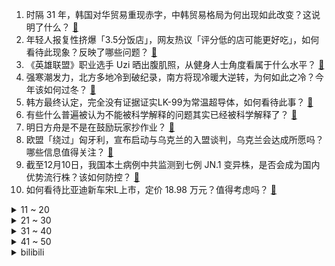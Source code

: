 1. 时隔 31 年，韩国对华贸易重现赤字，中韩贸易格局为何出现如此改变？这说明了什么？ [:link:](https://www.zhihu.com/question/635008015)
2. 年轻人报复性挤爆「3.5分饭店」，网友热议「评分低的店可能更好吃」，如何看待此现象？反映了哪些问题？ [:link:](https://www.zhihu.com/question/634705863)
3. 《英雄联盟》职业选手 Uzi 晒出腹肌照，从健身人士角度看属于什么水平？ [:link:](https://www.zhihu.com/question/635022987)
4. 强寒潮发力，北方多地冷到破纪录，南方将现冷暖大逆转，为何如此之冷？今年该如何过冬？ [:link:](https://www.zhihu.com/question/634961476)
5. 韩方最终认定，完全没有证据证实LK-99为常温超导体，如何看待此事？ [:link:](https://www.zhihu.com/question/634778861)
6. 有些什么普遍被认为不能被科学解释的问题其实已经被科学解释了？ [:link:](https://www.zhihu.com/question/24585559)
7. 明日方舟是不是在鼓励玩家抄作业？ [:link:](https://www.zhihu.com/question/630406720)
8. 欧盟「绕过」匈牙利，宣布启动与乌克兰的入盟谈判，乌克兰会达成所愿吗？哪些信息值得关注？ [:link:](https://www.zhihu.com/question/634987218)
9. 截至12月10日，我国本土病例中共监测到七例 JN.1 变异株，是否会成为国内优势流行株？该如何防控？ [:link:](https://www.zhihu.com/question/635091162)
10. 如何看待比亚迪新车宋L上市，定价 18.98 万元？值得考虑吗？ [:link:](https://www.zhihu.com/question/635010039)
<details>
<summary>11 ~ 20</summary>

11. 40岁的你，想告诉29岁的你什么道理？ [:link:](https://www.zhihu.com/question/634053564)
12. 江西高校「鼠头鸭脖」涉事方及责任人被罚 706 万，如何从法律角度解读？ [:link:](https://www.zhihu.com/question/634991473)
13. 董宇辉会离开东方甄选吗？ [:link:](https://www.zhihu.com/question/634815731)
14. 为什么数学书步骤不编写详细一点，让我们不再问“怎么来的”这样的问题？ [:link:](https://www.zhihu.com/question/634381823)
15. 12 月 15 日，CA8293 航班从武汉飞往成都途中返航，具体情况如何？ [:link:](https://www.zhihu.com/question/635024403)
16. 东方甄选「内乱」持续，高途直播间粉丝破 100 万，高途美股隔夜暴涨近 30%，如何评价此事？ [:link:](https://www.zhihu.com/question/634950787)
17. 《崩坏：星穹铁道》宣布五星限定角色「真理医生」免费赠送，如何评价此事？会对玩家体验带来哪些影响？ [:link:](https://www.zhihu.com/question/635065798)
18. 如何评价《DOTA2》迎霜节活动及7.35 版本更新？ [:link:](https://www.zhihu.com/question/634958829)
19. 为什么越来越多的⼈，在装修家时选择超薄嵌入式家电？ [:link:](https://www.zhihu.com/question/613676243)
20. 国内处于某领域天花板级别的旅游景点有哪些？ [:link:](https://www.zhihu.com/question/630423831)
</details>
<details>
<summary>21 ~ 30</summary>

21. 罗永浩发文谈董宇辉事件，称愿意跟一些做投资和做企业的朋友们攒一个局，支持他创业，哪些信息值得关注？ [:link:](https://www.zhihu.com/question/635023363)
22. 如何评价张若昀、黄尧主演的电视剧《鸣龙少年》？ [:link:](https://www.zhihu.com/question/634045973)
23. 如何让程序把运行时内存全部直接分配在一个文件上？ [:link:](https://www.zhihu.com/question/634638689)
24. 2023年，你入手或收到过哪些小而美的礼物？ [:link:](https://www.zhihu.com/question/635023356)
25. 如何评电影《怒潮》？ [:link:](https://www.zhihu.com/question/485300930)
26. 你的职场困惑是什么？还有什么计划没有完成？ [:link:](https://www.zhihu.com/question/634818508)
27. 你曾经跟风买过哪些风靡一时的时尚/美妆单品？如今还在用吗？ [:link:](https://www.zhihu.com/question/634455831)
28. 第一次养猫，想知道猫咪有什么脑回路是人类无法理解的？ [:link:](https://www.zhihu.com/question/591087491)
29. 冲锋衣只能爬山的时候穿吗？平时日常能穿吗? [:link:](https://www.zhihu.com/question/633800328)
30. 我国已累计培养 1100 多万研究生，如今的研究生资源过剩了吗？ [:link:](https://www.zhihu.com/question/634504735)
</details>
<details>
<summary>31 ~ 40</summary>

31. 新的一年，你想牵着孩子的小手，一起完成哪些心愿？ [:link:](https://www.zhihu.com/question/634258225)
32. 三国时期的孟达是个什么样的人？ [:link:](https://www.zhihu.com/question/634350905)
33. 如何评价英特尔发布的全新 AI PC 处理器酷睿Ultra ？会为用户带来怎样的体验革新？ [:link:](https://www.zhihu.com/question/635004308)
34. 甲骨文“司”字之本义是什么？ [:link:](https://www.zhihu.com/question/627269071)
35. 鸡兔同笼问题与现实严重脱节，为何还要一直延用？ [:link:](https://www.zhihu.com/question/634961484)
36. 11 月 70 城房价出炉，商品住宅销售价格环比总体下降 ，同比有涨有降，如何解读这一走势？ [:link:](https://www.zhihu.com/question/634955299)
37. 菲军总参谋长登上仁爱礁非法「坐滩」军舰，国防部回应，哪些信息值得关注？ [:link:](https://www.zhihu.com/question/634952340)
38. 商务部认定「台湾地区对大陆贸易限制措施构成贸易壁垒」，这意味着什么？还有哪些信息值得关注？ [:link:](https://www.zhihu.com/question/634950782)
39. 如何评价《崩坏：星穹铁道》1.6前瞻中说明送出限定up角色真理医生？ [:link:](https://www.zhihu.com/question/635066431)
40. 央行表示「稳慎扎实推进人民币国际化，完善境外人民币市场建设」，释放了哪些信号？ [:link:](https://www.zhihu.com/question/635023694)
</details>
<details>
<summary>41 ~ 50</summary>

41. 11 月社会消费品零售总额同比增长 10.1％，餐饮收入增长 25.8%，哪些信息值得关注？ [:link:](https://www.zhihu.com/question/634966141)
42. 国家统计局表示「房地产市场形势有望进一步趋于改善」，释放了哪些信号？明年楼市走势如何? [:link:](https://www.zhihu.com/question/634970901)
43. 平时和领导关系一般，没有私下交情，现在领导生病住院，但没有告诉我，我应该去探望吗？ [:link:](https://www.zhihu.com/question/627247229)
44. 东方甄选 12 月 16 日停播，称「闭门思过」，此次风波暴露出东方甄选和明星主播之间哪些问题？ [:link:](https://www.zhihu.com/question/635129619)
45. 董宇辉否认加盟京东，目前没有接触任何公司，「董宇辉事件」后续会如何发展？ [:link:](https://www.zhihu.com/question/635066757)
46. 一博主欲就「文科都是服务业」等言论起诉张雪峰，如何看待此事？ [:link:](https://www.zhihu.com/question/634961196)
47. 上下班路上，坐地铁出事故算不算工伤？ [:link:](https://www.zhihu.com/question/634881285)
48. 普京举行年度记者会，话题涵盖俄乌冲突、国际形势、俄罗斯经济，反映出了俄罗斯哪些立场、现状以及发展方向？ [:link:](https://www.zhihu.com/question/634954687)
49. 为什么有些人的控制欲很强？「控制的本质」源于什么样的心理？ [:link:](https://www.zhihu.com/question/632629359)
50. 一汽-大众 ID.7 VIZZION 正式上市，作为日常用车它具备哪些优势？ [:link:](https://www.zhihu.com/question/635074101)
</details><details>
<summary>bilibili</summary>

</details>